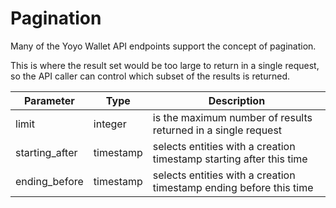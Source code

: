 # Pagination

Many of the Yoyo Wallet API endpoints support the concept of pagination.

This is where the result set would be too large to return in a single request, so the API caller can control which subset of the results is returned.

Parameter | Type | Description
---------- | -----| -------
limit | integer | is the maximum number of results returned in a single request
starting_after |  timestamp | selects entities with a creation timestamp starting after this time
ending_before | timestamp | selects entities with a creation timestamp ending before this time
